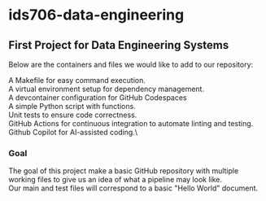 # ids706-data-engineering

## First Project for Data Engineering Systems

Below are the containers and files we would like to add to our repository:

A Makefile for easy command execution. \
A virtual environment setup for dependency management. \
A devcontainer configuration for GitHub Codespaces\
A simple Python script with functions.\
Unit tests to ensure code correctness.\
GitHub Actions for continuous integration to automate linting and testing.\
Github Copilot for AI-assisted coding.\

### Goal

The goal of this project make a basic GitHub repository with multiple working files to give us an idea of what a pipeline may look like.\
Our main and test files will correspond to a basic "Hello World" document.
